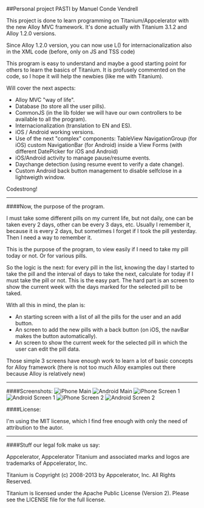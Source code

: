 ##Personal project PASTI by Manuel Conde Vendrell

This project is done to learn programming on Titanium/Appcelerator with the new Alloy MVC framework.
It's done actually with Titanium 3.1.2 and Alloy 1.2.0 versions.

Since Alloy 1.2.0 version, you can now use L() for internacionalization also in the XML code (before, only on JS and TSS code)  

This program is easy to understand and maybe a good starting point for others to learn the basics of Titanium. It is profusely commented on the code, so I hope it will help the newbies (like me with Titanium).

Will cover the next aspects:

- Alloy MVC "way of life".
- Database (to store all the user pills).
- CommonJS (in the lib folder we will have our own controllers to be available to all the program).
- Internacionalization (translation to EN and ES).
- iOS / Android working versions. 
- Use of the next "complex" components: 
    TableView
	NavigationGroup (for iOS)
	custom NavigationBar (for Android) inside a View
	Forms (with different DatePicker for iOS and Android)
- iOS/Android activity to manage pause/resume events.
- Daychange detection (using resume event to verify a date change).
- Custom Android back button management to disable selfclose in a lightweigth window.

Codestrong!

----------------------------------
####Now, the purpose of the program.

I must take some different pills on my current life, but not daily, one can be taken every 2 days, other can be every 3 days, etc. Usually I remember it, because it is every 2 days, but sometimes I forget if I took the pill yesterday. Then I need a way to remember it.

This is the purpose of the program, to view easily if I need to take my pill today or not. Or for various pills.

So the logic is the next: for every pill in the list, knowing the day I started to take the pill and the interval of days to take the next, calculate for today if I must take the pill or not. This is the easy part. The hard part is an screen to show the current week with the days marked for the selected pill to be taked.

With all this in mind, the plan is:

- An starting screen with a list of all the pills for the user and an add button.
- An screen to add the new pills with a back button (on iOS, the navBar makes the button automatically).
- An screen to show the current week for the selected pill in which the user can edit the pill data.

Those simple 3 screens have enough work to learn a lot of basic concepts for Alloy framework (there is not too much Alloy examples out there because Alloy is relatively new) 

----------------------------------
####Screenshots:
![iPhone Main](https://raw.github.com/mcvendrell/Pasti/master/screenshots/iPhone-Main.PNG)
![Android Main](https://raw.github.com/mcvendrell/Pasti/master/screenshots/Android-Main.PNG)
![iPhone Screen 1](https://raw.github.com/mcvendrell/Pasti/master/screenshots/iPhone-Add.PNG)
![Android Screen 1](https://raw.github.com/mcvendrell/Pasti/master/screenshots/Android-Add.PNG)
![iPhone Screen 2](https://raw.github.com/mcvendrell/Pasti/master/screenshots/iPhone-Pill.PNG)
![Android Screen 2](https://raw.github.com/mcvendrell/Pasti/master/screenshots/Android-Pill.PNG)

####License:

I'm using the MIT license, which I find free enough with only the need of attribution to the autor.

----------------------------------
####Stuff our legal folk make us say:

Appcelerator, Appcelerator Titanium and associated marks and logos are 
trademarks of Appcelerator, Inc. 

Titanium is Copyright (c) 2008-2013 by Appcelerator, Inc. All Rights Reserved.

Titanium is licensed under the Apache Public License (Version 2). Please
see the LICENSE file for the full license.

